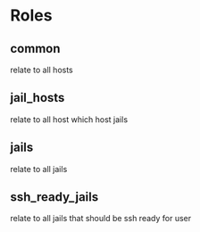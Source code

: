 # Roles

## common

relate to all hosts

## jail_hosts

relate to all host which host jails

## jails

relate to all jails

## ssh_ready_jails

relate to all jails that should be ssh ready for user
